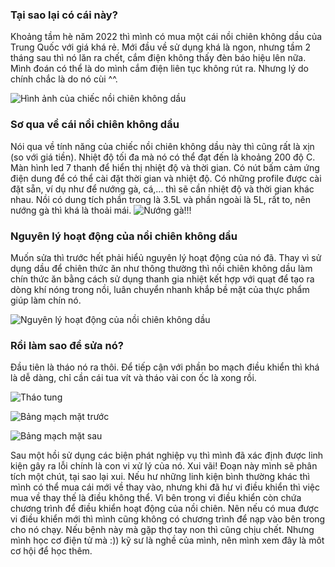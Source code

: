 ### Tại sao lại có cái này?
Khoảng tầm hè năm 2022 thì mình có mua một cái nồi chiên không dầu của Trung Quốc với giá khá rẻ. Mới đầu về sử dụng khá là ngon, nhưng tầm 2 tháng sau thì nó lăn ra chết, cắm điện không thấy đèn báo hiệu lên nữa. Mình đoán có thể là do mình cắm điện liên tục không rút ra. Nhưng lý do chính chắc là do nó cùi ^^.

![Hình ảnh của chiếc nồi chiên không dầu](https://apptradeinc.com/storage/2022/07/8-16.jpg)

### Sơ qua về cái nồi chiên không dầu
Nói qua về tính năng của chiếc nồi chiên không dầu này thì cũng rất là xịn (so với giá tiền). Nhiệt độ tối đa mà nó có thể đạt đến là khoảng 200 độ C. Màn hình led 7 thanh để hiển thị nhiệt độ và thời gian. Có nút bấm cảm ứng điện dung để có thể cài đặt thời gian và nhiệt độ. Có những profile được cài đặt sẵn, ví dụ như để nướng gà, cá,... thì sẽ cần nhiệt độ và thời gian khác nhau. Nồi có dung tích phần trong là 3.5L và phần ngoài là 5L, rất to, nên nướng gà thì khá là thoải mái. 
![Nướng gà!!!](https://lh3.googleusercontent.com/wtOmtcDRSFTSVtaGHAJcGvvLqKigDkluFVSy77sUxPCHX0mOJUCWbuwqnfOs2bghDmtSp6ZN_zYQhV7Dq9zV2LVHGkiFIhDiyGS7r6mhAy4GFKgoxOEfl3RkbjfLHbdRYVuxVNYn1H1jpHv5szEyx0ssxbKQrCl7JM9bba9rpvO9ApNii5NxS3sdvUM1Rvv6_qvRT9QscKGTn-ndDAKuJp8zadi8iT1Bj5MgAwCKQ_dE8qTw7O5Mf2sEZLYytOjfqFy1RjNVfI2ywXXUaREof_bv40CS6zCdAlqkMiFJIQcQDT65hQcrsmthS63MBUGjpGdz31rhl2o_XuQa0tu8G_WFR4-38WgOI-M_CaB4DZjSxv8v1ya87hJ77jVpKr9K_QQjeyFLF7Mu33g8M58_364JQmM3L9pIhRSKnpZ91X2_GV2O0ECJk-tF638zyLHhk-523cbGq5CgYHvrqXbcuCFz40x7hH2i4rxEljt7iLIUeTExJxE-WIwKYrLdhANOVnSdM1yUXbauowBu7I56nyeVhQVTr5irQGrp5ssQC1PDdTgQ0Tol2-zkyKroeyTOOTOnpNk-0PXATbWqKSvXKEpuqJolNMqR75ezturLXIZGc0D1QXvzzn5RSMS2YNY_hYOjGC5C2jZaaiIxFJ0rFfujdHIybENH9KnZbs1Ha7B9wF8LcYgzUo4tQGN9cjf8D_myQmNcbWQatzgFsw_qkY_ronLnWBDurrFmuYtb-3k6kXH0bihztG763IbQMOgTlKkhgZ29SHEVDeIwtEwrhXN_zgiToFlRhpx00Di0L-oRDZxJIfdHvIRQXW-HYS-Q_PmNdzz9sGH5MyFPdJv1PVWKfxTFJriP1tWW9vl9_PnpRGUmUSRGsBzU0J9UFHCCFtSB0-1D8qZCJPxDpFAaobQz4e2wQAHI91ovt7xShdTPP8R7554_mXRStW_sD0zG4Xyhwv4JdI3S8NAsz_NnxA=w723-h963-no?authuser=1)


### Nguyên lý hoạt động của nồi chiên không dầu
Muốn sửa thì trước hết phải hiểủ nguyên lý hoạt động của nó đã. Thay vì sử dụng dầu để chiên thức ăn như thông thường thì nồi chiên không dầu làm chín thức ăn bằng cách sử dụng thanh gia nhiệt kết hợp với quạt để tạo ra dòng khí nóng trong nồi, luân chuyển nhanh khắp bề mặt của thực phẩm giúp làm chín nó.

![Nguyên lý hoạt động của nồi chiên không dầu](https://cdn.tgdd.vn/Files/2018/03/26/1077320/noi-chien-khong-dau-la-gi-co-gi-dac-biet--1.jpg)


### Rồi làm sao để sửa nó?
Đầu tiên là tháo nó ra thôi. Để tiếp cận với phần bo mạch điều khiển thì khá là dễ dàng, chỉ cần cái tua vít và tháo vài con ốc là xong rồi.

![Tháo tung](https://lh3.googleusercontent.com/qD6g-KJyNn2-XGx15C95csSn19QqjWxwxj0I3u2vPxzGtDG5-FcE5D1Iwxc_RQyZBR_1n-8NCRpTPk27qcGflNv5ISgeHMtnGTrUE3Wkuz0Gm1gwP3Gt-yqG03W1U9XqHJsfuvM3VeREFrNvmrsmhh4UTpI-8Qte9yuIcGW0wgBEg-NHqW9nTJUiB9yiN8xDolvX899IfrNZGOV8LsBeiS5nu9VbL9J0hGg5gDWnsb4qhn5Rd0wy8b7NSjYkODXd2U_J1CEgwS_zafcmp8-nFvTjbsK27TIr7QaXbGXH6lSleJVgybdA78pxe3wBGTSs-QPKcM-oWnDAfnblFCS-XhrF-s38epmTXzAKzliCxJxeODWMy5FRjxgOs2VSAK-XRcJIl-ck3MHyQcCRy7f-7U--CPWlng8Vk4sBFKoQ6FUIZ1aQiuU2hiirKFOz6ZNCRz2Rfkks4Y5qByp4fbDzhrkzIkcfrf5-zEJEjbyLPuaFZ-1NrwRplDDdqenlEswb3hI994Kp9NdbC_k7IovioLJ_fzSB3ATD6wB6SqnJgReV-5OFfomYGy9mSRxYFKASYZcsaZmLcEmC26L_o5WJRBfQN4znbo2Cl4gbYdmZZeJnSgQXNrtn7nuxlNpbYW1uEm5422gF8CvRiUPhn-K10EXBVf8M-tNCfETer-toUh2XpmOofa2NMq8z3Quuf3eD91xnh1SkFzjwaoXrbkxacLC39C9ZRuG4u_GRL2OjNqrYvF0EwRTBKREzDkZaqyIPLLj84W-xVFcv2XjYLbnj1Yvs7s1HCh3B8u1O3XwUOEd_A-4Zdgkgx5P2bfYSoO5dD6qlZrBNk5oc47jFEG2efXtr4Bc4231dQbekR9xBG554UCIkzQkh9s7CFkg-d1yoagkG-dWvBinousw1uW0rLBtd15RLKidRRYKuiHPcB82aC_D46lVMTXnJr2rV-9Y5sYEZERRjvHp0L1eF8BnlIg=w1280-h623-no?authuser=1)

![Bảng mạch mặt trước](https://lh3.googleusercontent.com/KLFLFoNgXghZE9FyeR8bdz-M-TfKJ7s677dPHdPswkpgqlOS4-gmwm1BTK53ajusunH1g6-9w8H5M_xtzWvWLYxcFacSU9clKVublJ_jnyFd_I7niH-8rvgXoxpXDCU-dsLRzUuwjRfdw1Y7PzPnaJaRvEQeIqMHB4b8sTv7AijNJA1IHrTS9jZZfX5OwBsUkWJN7QI2Th8EasgTd-IDtbPlQvqNLQrnmCaI574jc0-6j2t5WAaK67dQD1CIjPiN6XlT0jsEdIe1iXeq5czs_eLSEnglQlAtXM2iZlBAhnhM2vJQ5z8mLwRXCv_WamZczfGNDFblasNXwjq5YEeysQK2v3TIFTPdMJ6uKjUBacSnnuqmqisksL_mJwMi36GmCd1tJOA6wCft6q8IbxHaUpOwSP5KmXjIguPj2GsBuTKNj0xQAvoJ4-AYGrT6sXo9p0pzjJ4vRel7M2ohdQhuCciK8ZdLQ1eixzX6RA66o7MCguzsfwR8JgR8n5MxQ9AcviWJyk9VnLehbPcQDotGJP7zv-3SPucH-K0USu6MByq67JEz4szpmzC_UjqxdOCaQpBehEPAj2Gi3TmdptFRZ6rE8whWfWmu2_0Dy-x3ZGiuQwgJHKc03AN5oB7F7oMg2ZFQctO9qXxyh6ajJDb8CVJuLrMnyj_0AArlQmLL-RfZkgxhK42T3uMapE-DtmLCTuQIG5N_5_7g4HvAsjZ6iWM8rlkNuMS1m6-AKkM-gVwCcPDu81sawxn25J42lzZtMNrmU2j_HhSIyMtspWUA3uMxD0lSlLgFwX3WR5w6QUMdguLQZLdL18Gddh6XsQmY0ASQB3tyAJClk6pov6EonJR9ocBO917gONjVb5LN1F2FLo3qc_XJoXdSeWcXI10F6I1XliEUP6X8LPkJ-iXmtPILeI-QLW2rdBH-xXvHss6wmZzzJQPA3VbpXfSJKP2Y-VDWc6-zgtVZA8Ru2VqXgQ=w469-h963-no?authuser=1)

![Bảng mạch mặt sau](https://miro.com/app/board/uXjVPbp4EPI=/?moveToWidget=3458764532118862444&cot=14)

Sau một hồi sử dụng các biện phát nghiệp vụ thì mình đã xác định được linh kiện gây ra lỗi chính là con vi xử lý của nó. Xui vãi! Đoạn này mình sẽ phân tích một chút, tại sao lại xui. Nếu hư những linh kiện bình thường khác thì mình có thể mua cái mới về thay vào, nhưng khi đã hư vi điều khiển thì việc mua về thay thế là điều không thể. Vì bên trong vi điều khiển còn chứa chương trình để điều khiển hoạt động của nồi chiên. Nên nếu có mua được vi điều khiển mới thì mình cũng không có chương trình để nạp vào bên trong cho nó chạy. Nếu bệnh này mà gặp thợ tay non thì cũng chịu chết. Nhưng mình học cơ điện tử mà :)) kỹ sư là nghề của mình, nên mình xem đây là môt cơ hội để học thêm.

